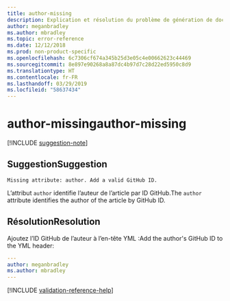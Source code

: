 ```yaml
---
title: author-missing
description: Explication et résolution du problème de génération de documents author-missing.
author: meganbradley
ms.author: mbradley
ms.topic: error-reference
ms.date: 12/12/2018
ms.prod: non-product-specific
ms.openlocfilehash: 6c7306cf674a345b25d3e05c4e00662623c44469
ms.sourcegitcommit: 8e897e90268a8a87dc4b97d7c28d22ed5950c8d9
ms.translationtype: HT
ms.contentlocale: fr-FR
ms.lasthandoff: 03/29/2019
ms.locfileid: "58637434"
---
```

# <a name="author-missing"></a><span data-ttu-id="84387-103">author-missing</span><span class="sxs-lookup"><span data-stu-id="84387-103">author-missing</span></span>

[!INCLUDE [suggestion-note](includes/suggestion-note.md)]

## <a name="suggestion"></a><span data-ttu-id="84387-104">Suggestion</span><span class="sxs-lookup"><span data-stu-id="84387-104">Suggestion</span></span>

`Missing attribute: author. Add a valid GitHub ID.`

<span data-ttu-id="84387-105">L’attribut `author` identifie l’auteur de l’article par ID GitHub.</span><span class="sxs-lookup"><span data-stu-id="84387-105">The `author` attribute identifies the author of the article by GitHub ID.</span></span> 

## <a name="resolution"></a><span data-ttu-id="84387-106">Résolution</span><span class="sxs-lookup"><span data-stu-id="84387-106">Resolution</span></span>

<span data-ttu-id="84387-107">Ajoutez l’ID GitHub de l’auteur à l’en-tête YML :</span><span class="sxs-lookup"><span data-stu-id="84387-107">Add the author's GitHub ID to the YML header:</span></span>

```yml
---
author: meganbradley
ms.author: mbradley
---
```

<!--make sure to add this file to your includes folder and verify the path-->
[!INCLUDE [validation-reference-help](includes/validation-reference-help.md)]